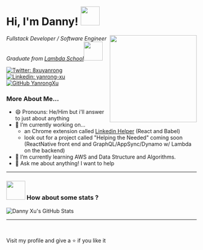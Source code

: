 <h1> Hi, I'm Danny! <img src="https://media.giphy.com/media/6NIC5qDsDC5uE/giphy.gif" width="50"></h1>
<img align='right' src="https://media.giphy.com/media/d9IfL7seBexHLct75B/giphy.gif" width="230">
<p><em>Fullstack Developer / Software Engineer <br/>Graduate from <a href="https://lambdaschool.com/">Lambda School</a><img src="https://media.giphy.com/media/fYSnHlufseco8Fh93Z/giphy.gif" width="50"/><br/></em></p>

[![Twitter: 8xuyanrong](https://img.shields.io/twitter/follow/8xuyanrong?style=social)](https://twitter.com/8xuyanrong) <br/>
[![Linkedin: yanrong-xu](https://img.shields.io/badge/-yanrongXu-blue?style=flat-square&logo=Linkedin&logoColor=white&link=https://www.linkedin.com/in/yanrong-xu/)](https://www.linkedin.com/in/yanrong-xu/) <br/>
[![GitHub YanrongXu](https://img.shields.io/github/followers/YanrongXu?label=follow&style=social)](https://github.com/YanrongXu) <br/>

### More About Me...
+ 😄 Pronouns: He/Him but i'll answer to just about anything
+ 🔭 I’m currently working on... 
  - an Chrome extension called <a href="https://master.d3u1c7xm8qrvaq.amplifyapp.com/">Linkedin Helper</a> (React and Babel)
  - look out for a project called "Helping the Needed" coming soon (ReactNative front end and GraphQL/AppSync/Dynamo w/ Lambda on the backend)
+ 🌱 I’m currently learning AWS and Data Structure and Algorithms.
+ 💬 Ask me about anything! I want to help

*****
### <img src="https://media.giphy.com/media/VgCDAzcKvsR6OM0uWg/giphy.gif" width="50"> How about some stats ?
![Danny Xu's GitHub Stats](https://github-readme-stats.vercel.app/api?username=yanrongxu&hide=["stars"]&show_icons=true)
*****
<br/>
<p>Visit my profile and give a ⭐️ if you like it</p> 
